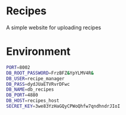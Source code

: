 # Recipes


A simple website for uploading recipes


# Environment

```bash
PORT=8002
DB_ROOT_PASSWORD=FrzBFZ&YpYLMV4R&
DB_USER=recipe_manager
DB_PASS=dydJUaETVRvrDFwc
DB_NAME=db_recipes
DB_PORT=4880
DB_HOST=recipes_host
SECRET_KEY=3we83YzHaGQyCPWoQhfw7qndhndrJIoI
```

